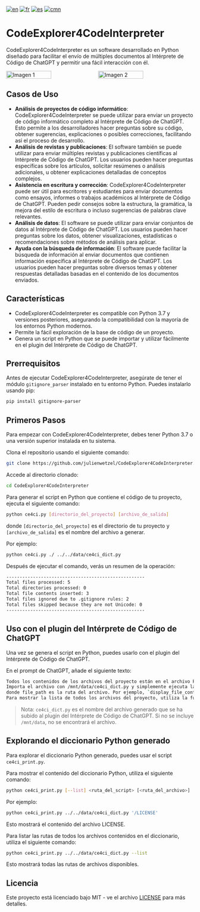 [![en](https://img.shields.io/badge/lang-en-blue.svg)](https://github.com/julienwetzel/CodeExplorer4CodeInterpreter/blob/main/README.md)
[![fr](https://img.shields.io/badge/lang-fr-beige.svg)](https://github.com/julienwetzel/CodeExplorer4CodeInterpreter/blob/main/README.fr.md)
[![es](https://img.shields.io/badge/lang-es-yellow.svg)](https://github.com/julienwetzel/CodeExplorer4CodeInterpreter/blob/main/README.es.md)
[![cmn](https://img.shields.io/badge/lang-cmn-red.svg)](https://github.com/julienwetzel/CodeExplorer4CodeInterpreter/blob/main/README.cmn.md)

# CodeExplorer4CodeInterpreter

CodeExplorer4CodeInterpreter es un software desarrollado en Python diseñado para facilitar el envío de múltiples documentos al Intérprete de Código de ChatGPT y permitir una fácil interacción con él.

<div style="display:flex;">
  <img src="https://github.com/julienwetzel/CodeExplorer4CodeInterpreter/assets/1897591/3f675698-96fd-45d3-96fb-b2033411ebd1" alt="Imagen 1" width="49%">
  <img src="https://github.com/julienwetzel/CodeExplorer4CodeInterpreter/assets/1897591/9444f225-31ed-4b2a-b1ba-d61161a2087a" alt="Imagen 2" width="49%">
</div>

## Casos de Uso

- **Análisis de proyectos de código informático**: CodeExplorer4CodeInterpreter se puede utilizar para enviar un proyecto de código informático completo al Intérprete de Código de ChatGPT. Esto permite a los desarrolladores hacer preguntas sobre su código, obtener sugerencias, explicaciones o posibles correcciones, facilitando así el proceso de desarrollo.
- **Análisis de revistas y publicaciones**: El software también se puede utilizar para enviar múltiples revistas y publicaciones científicas al Intérprete de Código de ChatGPT. Los usuarios pueden hacer preguntas específicas sobre los artículos, solicitar resúmenes o análisis adicionales, u obtener explicaciones detalladas de conceptos complejos.
- **Asistencia en escritura y corrección**: CodeExplorer4CodeInterpreter puede ser útil para escritores y estudiantes para enviar documentos como ensayos, informes o trabajos académicos al Intérprete de Código de ChatGPT. Pueden pedir consejos sobre la estructura, la gramática, la mejora del estilo de escritura o incluso sugerencias de palabras clave relevantes.
- **Análisis de datos**: El software se puede utilizar para enviar conjuntos de datos al Intérprete de Código de ChatGPT. Los usuarios pueden hacer preguntas sobre los datos, obtener visualizaciones, estadísticas o recomendaciones sobre métodos de análisis para aplicar.
- **Ayuda con la búsqueda de información**: El software puede facilitar la búsqueda de información al enviar documentos que contienen información específica al Intérprete de Código de ChatGPT. Los usuarios pueden hacer preguntas sobre diversos temas y obtener respuestas detalladas basadas en el contenido de los documentos enviados.

## Características

- CodeExplorer4CodeInterpreter es compatible con Python 3.7 y versiones posteriores, asegurando la compatibilidad con la mayoría de los entornos Python modernos.
- Permite la fácil exploración de la base de código de un proyecto.
- Genera un script en Python que se puede importar y utilizar fácilmente en el plugin del Intérprete de Código de ChatGPT.

## Prerrequisitos

Antes de ejecutar CodeExplorer4CodeInterpreter, asegúrate de tener el módulo `gitignore_parser` instalado en tu entorno Python. Puedes instalarlo usando pip:

```bash
pip install gitignore-parser
```

## Primeros Pasos

Para empezar con CodeExplorer4CodeInterpreter, debes tener Python 3.7 o una versión superior instalada en tu sistema.

Clona el repositorio usando el siguiente comando:
```bash
git clone https://github.com/julienwetzel/CodeExplorer4CodeInterpreter.git
```

Accede al directorio clonado:
```bash
cd CodeExplorer4CodeInterpreter
```

Para generar el script en Python que contiene el código de tu proyecto, ejecuta el siguiente comando:
```bash
python ce4ci.py [directorio_del_proyecto] [archivo_de_salida]
```

donde `[directorio_del_proyecto]` es el directorio de tu proyecto y `[archivo_de_salida]` es el nombre del archivo a generar.

Por ejemplo:
```bash
python ce4ci.py ./ ../../data/ce4ci_dict.py
```

Después de ejecutar el comando, verás un resumen de la operación:
```bash
----------------------------------------------------
Total files processed: 5
Total directories processed: 0
Total file contents inserted: 3
Total files ignored due to .gitignore rules: 2
Total files skipped because they are not Unicode: 0
----------------------------------------------------
```
## Uso con el plugin del Intérprete de Código de ChatGPT

Una vez se genera el script en Python, puedes usarlo con el plugin del Intérprete de Código de ChatGPT.

En el prompt de ChatGPT, añade el siguiente texto:

```bash
Todos los contenidos de los archivos del proyecto están en el archivo Python adjunto.
Importa el archivo con /mnt/data/ce4ci_dict.py y simplemente ejecuta la función display_file_content(file_path)
donde file_path es la ruta del archivo. Por ejemplo, `display_file_content('/tu/file.example')
Para mostrar la lista de todos los archivos del proyecto, utiliza la función get_available_file_paths().
```

> Nota: `ce4ci_dict.py` es el nombre del archivo generado que se ha subido al plugin del Intérprete de Código de ChatGPT. Si no se incluye `/mnt/data`, no se encontrará el archivo.

## Explorando el diccionario Python generado

Para explorar el diccionario Python generado, puedes usar el script `ce4ci_print.py`.

Para mostrar el contenido del diccionario Python, utiliza el siguiente comando:
```bash
python ce4ci_print.py [--list] <ruta_del_script> [<ruta_del_archivo>]
```
Por ejemplo:
```bash
python ce4ci_print.py ../../data/ce4ci_dict.py '/LICENSE'
```
Esto mostrará el contenido del archivo LICENSE.

Para listar las rutas de todos los archivos contenidos en el diccionario, utiliza el siguiente comando:
```bash
python ce4ci_print.py ../../data/ce4ci_dict.py --list
```
Esto mostrará todas las rutas de archivos disponibles.

## Licencia

Este proyecto está licenciado bajo MIT - ve el archivo [LICENSE](https://github.com/julienwetzel/CodeExplorer4CodeInterpreter/blob/main/LICENSE) para más detalles.
